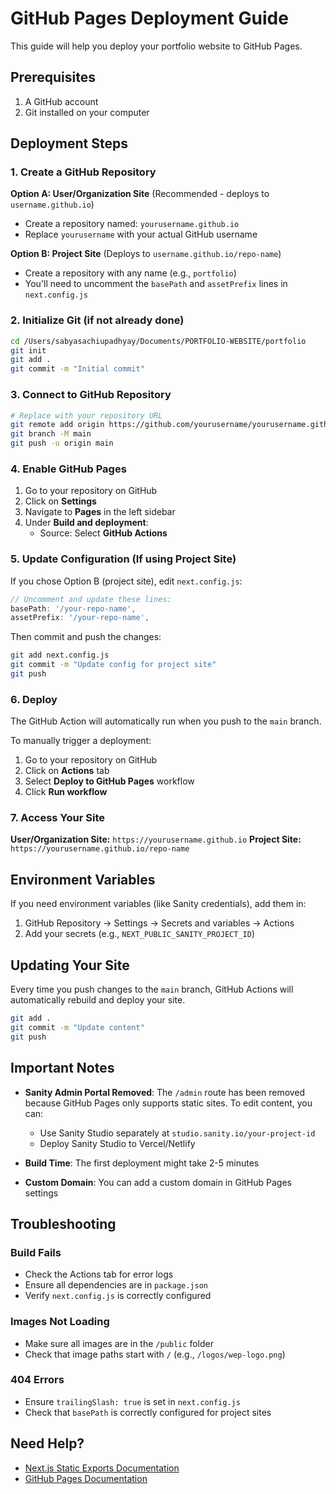 # GitHub Pages Deployment Guide

This guide will help you deploy your portfolio website to GitHub Pages.

## Prerequisites

1. A GitHub account
2. Git installed on your computer

## Deployment Steps

### 1. Create a GitHub Repository

**Option A: User/Organization Site** (Recommended - deploys to `username.github.io`)
- Create a repository named: `yourusername.github.io`
- Replace `yourusername` with your actual GitHub username

**Option B: Project Site** (Deploys to `username.github.io/repo-name`)
- Create a repository with any name (e.g., `portfolio`)
- You'll need to uncomment the `basePath` and `assetPrefix` lines in `next.config.js`

### 2. Initialize Git (if not already done)

```bash
cd /Users/sabyasachiupadhyay/Documents/PORTFOLIO-WEBSITE/portfolio
git init
git add .
git commit -m "Initial commit"
```

### 3. Connect to GitHub Repository

```bash
# Replace with your repository URL
git remote add origin https://github.com/yourusername/yourusername.github.io.git
git branch -M main
git push -u origin main
```

### 4. Enable GitHub Pages

1. Go to your repository on GitHub
2. Click on **Settings**
3. Navigate to **Pages** in the left sidebar
4. Under **Build and deployment**:
   - Source: Select **GitHub Actions**

### 5. Update Configuration (If using Project Site)

If you chose Option B (project site), edit `next.config.js`:

```javascript
// Uncomment and update these lines:
basePath: '/your-repo-name',
assetPrefix: '/your-repo-name',
```

Then commit and push the changes:

```bash
git add next.config.js
git commit -m "Update config for project site"
git push
```

### 6. Deploy

The GitHub Action will automatically run when you push to the `main` branch. 

To manually trigger a deployment:
1. Go to your repository on GitHub
2. Click on **Actions** tab
3. Select **Deploy to GitHub Pages** workflow
4. Click **Run workflow**

### 7. Access Your Site

**User/Organization Site:** `https://yourusername.github.io`
**Project Site:** `https://yourusername.github.io/repo-name`

## Environment Variables

If you need environment variables (like Sanity credentials), add them in:
1. GitHub Repository → Settings → Secrets and variables → Actions
2. Add your secrets (e.g., `NEXT_PUBLIC_SANITY_PROJECT_ID`)

## Updating Your Site

Every time you push changes to the `main` branch, GitHub Actions will automatically rebuild and deploy your site.

```bash
git add .
git commit -m "Update content"
git push
```

## Important Notes

- **Sanity Admin Portal Removed**: The `/admin` route has been removed because GitHub Pages only supports static sites. To edit content, you can:
  - Use Sanity Studio separately at `studio.sanity.io/your-project-id`
  - Deploy Sanity Studio to Vercel/Netlify
  
- **Build Time**: The first deployment might take 2-5 minutes
- **Custom Domain**: You can add a custom domain in GitHub Pages settings

## Troubleshooting

### Build Fails
- Check the Actions tab for error logs
- Ensure all dependencies are in `package.json`
- Verify `next.config.js` is correctly configured

### Images Not Loading
- Make sure all images are in the `/public` folder
- Check that image paths start with `/` (e.g., `/logos/wep-logo.png`)

### 404 Errors
- Ensure `trailingSlash: true` is set in `next.config.js`
- Check that `basePath` is correctly configured for project sites

## Need Help?

- [Next.js Static Exports Documentation](https://nextjs.org/docs/app/building-your-application/deploying/static-exports)
- [GitHub Pages Documentation](https://docs.github.com/en/pages)

